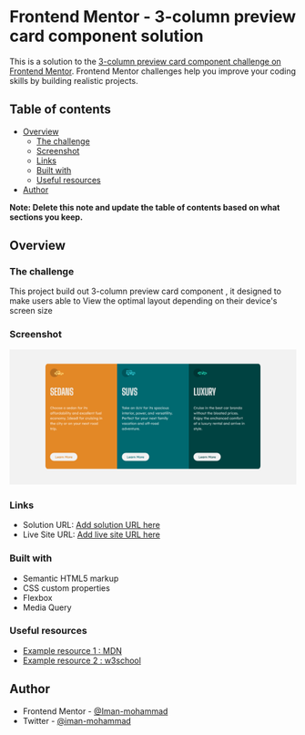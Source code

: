 # Frontend Mentor - 3-column preview card component solution

This is a solution to the [3-column preview card component challenge on Frontend Mentor](https://www.frontendmentor.io/challenges/3column-preview-card-component-pH92eAR2-). Frontend Mentor challenges help you improve your coding skills by building realistic projects. 

## Table of contents

- [Overview](#overview)
  - [The challenge](#the-challenge)
  - [Screenshot](#screenshot)
  - [Links](#links)
  - [Built with](#built-with)
  - [Useful resources](#useful-resources)
- [Author](#author)

**Note: Delete this note and update the table of contents based on what sections you keep.**

## Overview

### The challenge
This project build out 3-column preview card component , it designed to make users  able to View the optimal layout depending on their device's screen size

### Screenshot

<img src="./Screenshot 2022-03-03 at 15-42-43 Cards Preview.png">

### Links

- Solution URL: [Add solution URL here](https://github.com/Iman-mohammad/cards.github.io.git)
- Live Site URL: [Add live site URL here](https://iman-mohammad.github.io/cards.github.io/)


### Built with

- Semantic HTML5 markup
- CSS custom properties
- Flexbox
- Media Query  


### Useful resources

- [Example resource 1 :  MDN](https://developer.mozilla.org/en-US/ )
- [Example resource 2 : w3school ](https://www.w3schools.com ) 



## Author

- Frontend Mentor - [@Iman-mohammad](https://www.frontendmentor.io/profile/Iman-mohammad)
- Twitter - [@iman-mohammad](https://www.linkedin.com/in/iman-mohammad-340017220 )


